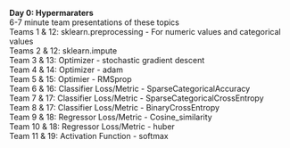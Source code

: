 **Day 0: Hypermaraters**  
6-7 minute team presentations of these topics  
Teams 1 & 12: sklearn.preprocessing - For numeric values and categorical values  
Teams 2 & 12: sklearn.impute  
Team 3 & 13: Optimizer - stochastic gradient descent  
Team 4 & 14: Optimizer - adam  
Team 5 & 15: Optimier - RMSprop  
Team 6 & 16: Classifier Loss/Metric - SparseCategoricalAccuracy  
Team 7 & 17: Classifier Loss/Metric - SparseCategoricalCrossEntropy  
Team 8 & 17: Classifier Loss/Metric - BinaryCrossEntropy  
Team 9 & 18: Regressor Loss/Metric - Cosine_similarity  
Team 10 & 18: Regressor Loss/Metric - huber  
Team 11 & 19: Activation Function - softmax  
